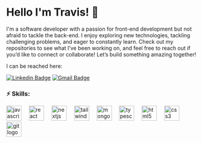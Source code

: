 # Hello I'm Travis! 👋

I'm a software developer with a passion for front-end development but not afraid to tackle the back-end. I enjoy exploring new technologies, tackling challenging problems, and eager to constantly learn. Check out my repositories to see what I’ve been working on, and feel free to reach out if you’d like to connect or collaborate! Let’s build something amazing together!

I can be reached here:

[![Linkedin Badge](https://img.shields.io/badge/-travistn-blue?style=flat-square&logo=Linkedin&logoColor=white&link=https://www.linkedin.com/in/travistn/)](https://www.linkedin.com/in/travistn/)
[![Gmail Badge](https://img.shields.io/badge/-travisn714@gmail.com-c14438?style=flat-square&logo=Gmail&logoColor=white&link=mailto:travisn714@gmail.com)](mailto:travisn714@gmail.com)

### ⚡ Skills:                                                                                                       
<div align="left">
  <img src="https://cdn.jsdelivr.net/gh/devicons/devicon/icons/javascript/javascript-original.svg" height="40" alt="javascript logo"  />
  <img width="12" />
  <img src="https://cdn.jsdelivr.net/gh/devicons/devicon/icons/react/react-original.svg" height="40" alt="react logo"  />
  <img width="12" />
  <img src="https://cdn.jsdelivr.net/gh/devicons/devicon/icons/nextjs/nextjs-original.svg" height="40" alt="nextjs logo"  />
  <img width="12" />
  <img src="https://cdn.jsdelivr.net/gh/devicons/devicon@latest/icons/tailwindcss/tailwindcss-original.svg" height="40" alt="tailwindcss logo"  />
  <img width="12" />
  <img src="https://cdn.jsdelivr.net/gh/devicons/devicon/icons/mongodb/mongodb-original.svg" height="40" alt="mongodb logo"  />
  <img width="12" />
  <img src="https://cdn.jsdelivr.net/gh/devicons/devicon/icons/typescript/typescript-original.svg" height="40" alt="typescript logo"  />
  <img width="12" />
  <img src="https://cdn.jsdelivr.net/gh/devicons/devicon/icons/html5/html5-original.svg" height="40" alt="html5 logo"  />
  <img width="12" />
  <img src="https://cdn.jsdelivr.net/gh/devicons/devicon/icons/css3/css3-original.svg" height="40" alt="css3 logo"  />
  <img width="12" />
  <img src="https://cdn.jsdelivr.net/gh/devicons/devicon/icons/git/git-original.svg" height="40" alt="git logo"  />
</div>

